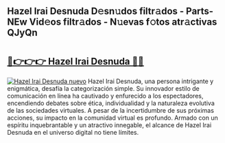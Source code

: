 ## Hazel Irai Desnuda D𝚎sn𝚞dos filtr𝚊dos - Parts-NEw Vid𝚎os filtr𝚊dos - N𝚞evas f𝚘tos atr𝚊ctivas QJyQn

# <h2><a href="http://mb3pc1i.tromn.icu/?c=Hazel+Irai+Desnuda">🔗👉👉👉 Hazel Irai Desnuda 🔗🔗</a></h2>

[![Hazel Irai Desnuda nuevo](https://i.imgur.com/pEAQMta.gif)](http://mb3pc1i.tromn.icu/?c=Hazel+Irai+Desnuda)
Hazel Irai Desnuda, una persona intrigante y enigmática, desafía la categorización simple. Su innovador estilo de comunicación en línea ha cautivado y enfurecido a los espectadores, encendiendo debates sobre ética, individualidad y la naturaleza evolutiva de las sociedades virtuales. A pesar de la incertidumbre de sus próximas acciones, su impacto en la comunidad virtual es profundo. Armado con un espíritu inquebrantable y un atractivo innegable, el alcance de Hazel Irai Desnuda en el universo digital no tiene límites.
